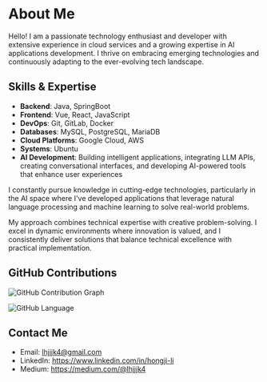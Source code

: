 # About Me

Hello! I am a passionate technology enthusiast and developer with extensive experience in cloud services and a growing expertise in AI applications development. I thrive on embracing emerging technologies and continuously adapting to the ever-evolving tech landscape.

## Skills & Expertise

- **Backend**: Java, SpringBoot
- **Frontend**: Vue, React, JavaScript
- **DevOps**: Git, GitLab, Docker
- **Databases**: MySQL, PostgreSQL, MariaDB
- **Cloud Platforms**: Google Cloud, AWS
- **Systems**: Ubuntu
- **AI Development**: Building intelligent applications, integrating LLM APIs, creating conversational interfaces, and developing AI-powered tools that enhance user experiences

I constantly pursue knowledge in cutting-edge technologies, particularly in the AI space where I've developed applications that leverage natural language processing and machine learning to solve real-world problems.

My approach combines technical expertise with creative problem-solving. I excel in dynamic environments where innovation is valued, and I consistently deliver solutions that balance technical excellence with practical implementation.

## GitHub Contributions

![GitHub Contribution Graph](https://github-readme-stats.vercel.app/api?username=KeithHello&show_icons=true&theme=radical)

![GitHub Language](https://github-readme-stats.vercel.app/api/top-langs/?username=KeithHello&layout=compact&theme=radical)

## Contact Me

- Email: lhjjjk4@gmail.com
- LinkedIn: https://www.linkedin.com/in/hongji-li
- Medium: https://medium.com/@lhjjjk4

<!---
KeithHello/KeithHello is a ✨ special ✨ repository because its `README.md` (this file) appears on your GitHub profile.
You can click the Preview link to take a look at your changes.
--->
